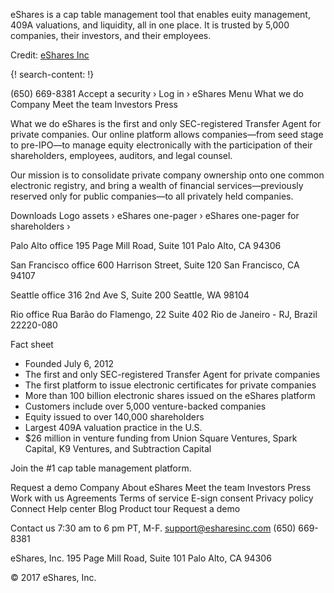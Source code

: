 
eShares is a cap table management tool that enables euity management, 409A valuations, and liquidity, all in one place. It is trusted by 5,000 companies, their investors, and their employees.

Credit: [eShares Inc](https://esharesinc.com/)

{! search-content: !}

  (650) 669-8381  Accept a security ›    Log in ›
eShares
Menu 
What we do
Company
Meet the team
Investors
Press

What we do
eShares is the first and only SEC-registered Transfer Agent for private companies. Our online platform allows companies—from seed stage to pre-IPO—to manage equity electronically with the participation of their shareholders, employees, auditors, and legal counsel.

Our mission is to consolidate private company ownership onto one common electronic registry, and bring a wealth of financial services—previously reserved only for public companies—to all privately held companies.

Downloads
Logo assets › 
eShares one-pager › 
eShares one-pager for shareholders ›

Palo Alto office
195 Page Mill Road, Suite 101 
Palo Alto, CA 94306

San Francisco office
600 Harrison Street, Suite 120 
San Francisco, CA 94107

Seattle office
316 2nd Ave S, Suite 200 
Seattle, WA 98104

Rio office
Rua Barão do Flamengo, 22 Suite 402 
Rio de Janeiro - RJ, Brazil 22220-080

Fact sheet
* Founded July 6, 2012
* The first and only SEC-registered Transfer Agent for private companies
* The first platform to issue electronic certificates for private companies
* More than 100 billion electronic shares issued on the eShares platform
* Customers include over 5,000 venture-backed companies
* Equity issued to over 140,000 shareholders
* Largest 409A valuation practice in the U.S.
* $26 million in venture funding from Union Square Ventures, Spark Capital, K9 Ventures, and Subtraction Capital



Join the #1 cap table management platform.

Request a demo
Company
About eShares
Meet the team
Investors
Press
Work with us
Agreements
Terms of service
E-sign consent
Privacy policy
Connect
Help center
Blog
Product tour
Request a demo
 
Contact us
7:30 am to 6 pm PT, M-F. 
support@esharesinc.com
(650) 669-8381

eShares, Inc. 
195 Page Mill Road, Suite 101 
Palo Alto, CA 94306

© 2017 eShares, Inc.


